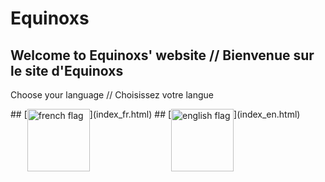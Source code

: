 # Equinoxs
## Welcome to Equinoxs' website // Bienvenue sur le site d'Equinoxs

Choose your language // Choisissez votre langue
<div style="display: flex;">
## [<img src="https://upload.wikimedia.org/wikipedia/en/c/c3/Flag_of_France.svg" alt="french flag" width="100">](index_fr.html)
## [<img src="https://upload.wikimedia.org/wikipedia/en/a/ae/Flag_of_the_United_Kingdom.svg" alt="english flag" width="100">](index_en.html)
</div>
